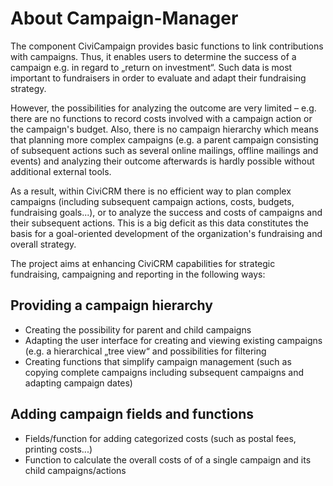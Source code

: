 # About Campaign-Manager

The component CiviCampaign provides basic functions to link contributions with
campaigns. Thus, it enables users to determine the success of a campaign e.g. in
regard to „return on investment“. Such data is most important to fundraisers in
order to evaluate and adapt their fundraising strategy.

However, the possibilities for analyzing the outcome are very limited – e.g.
there are no functions to record costs involved with a campaign action or the
campaign's budget. Also, there is no campaign hierarchy which means that
planning more complex campaigns (e.g. a parent campaign consisting of subsequent
actions such as several online mailings, offline mailings and events) and
analyzing their outcome afterwards is hardly possible without additional
external tools.

As a result, within CiviCRM there is no efficient way to plan complex campaigns
(including subsequent campaign actions, costs, budgets, fundraising goals...),
or to analyze the success and costs of campaigns and their subsequent actions.
This is a big deficit as this data constitutes the basis for a goal-oriented
development of the organization's fundraising and overall strategy.

The project aims at enhancing CiviCRM capabilities for strategic fundraising,
campaigning and reporting in the following ways:

## Providing a campaign hierarchy

- Creating the possibility for parent and child campaigns 
- Adapting the user interface for creating and viewing existing campaigns (e.g.
  a hierarchical „tree view“ and possibilities for filtering 
- Creating functions that simplify campaign management (such as copying complete
  campaigns including subsequent campaigns and adapting campaign dates) 

## Adding campaign fields and functions

- Fields/function for adding categorized costs (such as postal fees, printing
  costs...)
- Function to calculate the overall costs of of a single campaign and its child
  campaigns/actions
